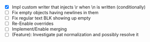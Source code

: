 - [X] Impl custom writer that injects \r when \n is written (conditionally)
- [ ] Fix empty objects having newlines in them
- [ ] Fix regular text BLK showing up empty
- [ ] Re-Enable overrides
- [ ] Implement/Enable merging
- [ ] (Feature): Investigate pat normalization and possibly resolve it 
